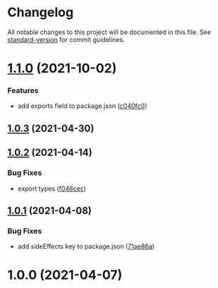 # Changelog

All notable changes to this project will be documented in this file. See [standard-version](https://github.com/conventional-changelog/standard-version) for commit guidelines.

# [1.1.0](https://github.com/dmnsgn/geom-export-obj/compare/v1.0.3...v1.1.0) (2021-10-02)


### Features

* add exports field to package.json ([c040fc0](https://github.com/dmnsgn/geom-export-obj/commit/c040fc0bb9bb02624d1b7aa68d344bc796437649))



## [1.0.3](https://github.com/dmnsgn/geom-export-obj/compare/v1.0.2...v1.0.3) (2021-04-30)



## [1.0.2](https://github.com/dmnsgn/geom-export-obj/compare/v1.0.1...v1.0.2) (2021-04-14)


### Bug Fixes

* export types ([f046cec](https://github.com/dmnsgn/geom-export-obj/commit/f046cecfa66aac9372168a2f34e05e5e7ebf6930))



## [1.0.1](https://github.com/dmnsgn/geom-export-obj/compare/v1.0.0...v1.0.1) (2021-04-08)


### Bug Fixes

* add sideEffects key to package.json ([71ae86a](https://github.com/dmnsgn/geom-export-obj/commit/71ae86a1a7b6d95e0b59b6b164db57e6282d3c62))



# 1.0.0 (2021-04-07)
